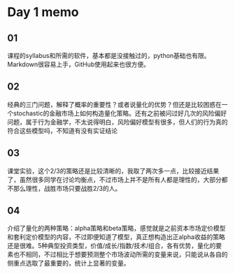 # Day 1 memo



## 01
课程的syllabus和所需的软件，基本都是没接触过的，python基础也有限。Markdown很容易上手，GitHub使用起来也很方便。

## 02
经典的三门问题，解释了概率的重要性？或者说量化的优势？但还是比较困惑在一个stochastic的金融市场上如何构造量化策略。还有之前被问过好几次的风险偏好问题，属于行为金融学，不太说得明白，风险偏好模型有很多，但人们的行为真的符合这些模型吗，不知道有没有实证结论

## 03
课堂实验，这个2/3的策略还是比较清晰的，我取了两次多一点，比较接近结果了，虽然很多同学在讨论均衡点，不过市场上并不是所有人都是理性的，大部分都不那么理性，战胜市场只要战胜2/3的人。

## 04
介绍了量化的两种策略：alpha策略和beta策略，感觉就是之前资本市场定价模型和套利定价模型的内容，不过即便知道了模型，真正想构造出正alpha收益的策略还是很难。5种典型投资类型，价值/成长/指数/技术/组合，各有优势，量化的要素也不相同，不过相比于想要预测整个市场波动所需的变量来说，只能说从各自的侧重点选取了最重要的，统计上显著的变量。